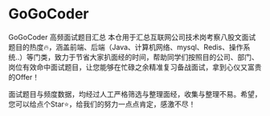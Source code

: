 # GoGoCoder
GoGoCoder  高频面试题目汇总 
本仓用于汇总互联网公司技术岗考察八股文面试题目的热度🔥，涵盖前端、后端（Java、计算机网络、mysql、Redis、操作系统..）等门类，致力于节省大家扒面经的时间，帮助同学们按照目的公司、部门、岗位有效命中面试题目，让您能够在忙碌之余精准复习备战面试，拿到心仪又富贵的Offer！

面试题目与频度数据，均经过人工严格筛选与整理面经，收集与整理不易。希望，您可以给点个Star⭐，给我们的努力一点点肯定，感激不尽！
